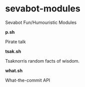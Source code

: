 sevabot-modules
===============

Sevabot Fun/Humouristic Modules

**p.sh**

Pirate talk

**tsak.sh**

Tsaknorris random facts of wisdom.

**what.sh**

What-the-commit API
